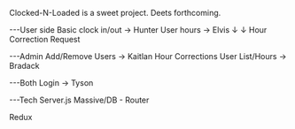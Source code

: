 Clocked-N-Loaded is a sweet project. Deets forthcoming.

---User side
Basic clock in/out -> Hunter
User hours         -> Elvis
 ↓     ↓
Hour Correction Request 


---Admin
Add/Remove Users   -> Kaitlan
Hour Corrections
User List/Hours    -> Bradack

---Both
Login              -> Tyson


---Tech
Server.js
Massive/DB - 
Router

Redux